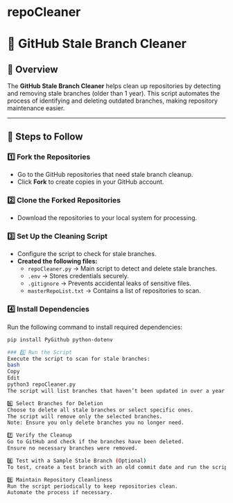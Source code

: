 # repoCleaner
# 🚀 GitHub Stale Branch Cleaner

## 📌 Overview
The **GitHub Stale Branch Cleaner** helps clean up repositories by detecting and removing stale branches (older than 1 year). This script automates the process of identifying and deleting outdated branches, making repository maintenance easier.

---

## 📂 Steps to Follow

### **1️⃣ Fork the Repositories**
- Go to the GitHub repositories that need stale branch cleanup.
- Click **Fork** to create copies in your GitHub account.

### **2️⃣ Clone the Forked Repositories**
- Download the repositories to your local system for processing.

### **3️⃣ Set Up the Cleaning Script**
- Configure the script to check for stale branches.
- **Created the following files:**
  - `repoCleaner.py` → Main script to detect and delete stale branches.
  - `.env` → Stores credentials securely.
  - `.gitignore` → Prevents accidental leaks of sensitive files.
  - `masterRepoList.txt` → Contains a list of repositories to scan.

### **4️⃣ Install Dependencies**
Run the following command to install required dependencies:
```bash
pip install PyGithub python-dotenv

### 5️⃣ Run the Script
Execute the script to scan for stale branches:
bash
Copy
Edit
python3 repoCleaner.py
The script will list branches that haven’t been updated in over a year.

6️⃣ Select Branches for Deletion
Choose to delete all stale branches or select specific ones.
The script will remove only the selected branches.
Note: Ensure you only delete branches you no longer need.

7️⃣ Verify the Cleanup
Go to GitHub and check if the branches have been deleted.
Ensure no necessary branches were removed.

8️⃣ Test with a Sample Stale Branch (Optional)
To test, create a test branch with an old commit date and run the script to confirm that it detects and deletes the branch.

9️⃣ Maintain Repository Cleanliness
Run the script periodically to keep repositories clean.
Automate the process if necessary.
